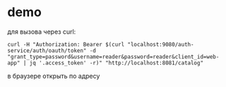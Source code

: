 # demo

для вызова через сurl:
```
curl -H "Authorization: Bearer $(curl "localhost:9080/auth-service/auth/oauth/token" -d "grant_type=password&username=reader&password=reader&client_id=web-app" | jq '.access_token' -r)" "http://localhost:8081/catalog"
```

в браузере открыть по адресу 